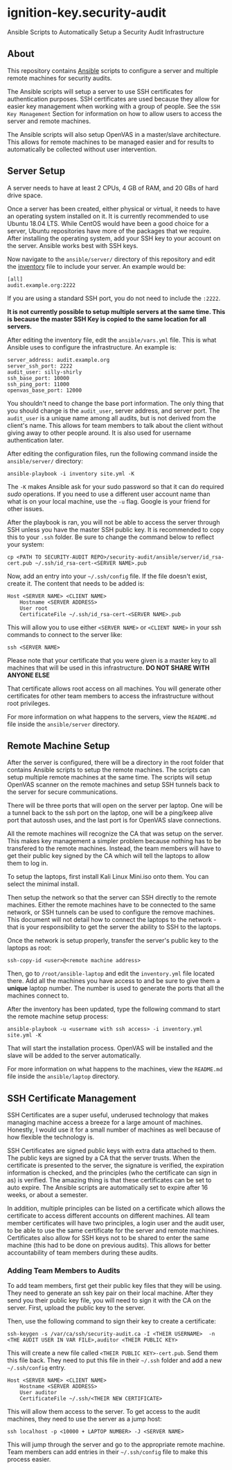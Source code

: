 # ignition-key.security-audit
Ansible Scripts to Automatically Setup a Security Audit Infrastructure 


## About

This repository contains [Ansible](https://www.ansible.com/) scripts to
configure a server and multiple remote machines for security audits. 

The Ansible scripts will setup a server to use SSH certificates for
authentication purposes. SSH certificates are used because they allow for easier
key management when working with a group of people. See the `SSH Key Management`
Section for information on how to allow users to access the server and remote
machines.

The Ansible scripts will also setup OpenVAS in a master/slave architecture. This
allows for remote machines to be managed easier and for results to automatically
be collected without user intervention. 

## Server Setup

A server needs to have at least 2 CPUs, 4 GB of RAM, and 20 GBs of hard drive space. 

Once a server has been created, either physical or virtual, it needs to have an
operating system installed on it. It is currently recommended to use Ubuntu
18.04 LTS. While CentOS would have been a good choice for a server, Ubuntu
repositories have more of the packages that we require. After installing the
operating system, add your SSH key to your account on the server. Ansible works
best with SSH keys. 

Now navigate to the `ansible/server/` directory of this repository and edit the
[inventory](./ansible/server/inventory) file to include your server. An example
would be:
```
[all]
audit.example.org:2222
```

If you are using a standard SSH port, you do not need to include the `:2222`. 

**It is not currently possible to setup multiple servers at the same time. This is because the master SSH Key is copied to the same location for all servers.**

After editing the inventory file, edit the `ansible/vars.yml` file. This is what
Ansible uses to configure the infrastructure. An example is:
```
server_address: audit.example.org
server_ssh_port: 2222
audit_user: silly-shirly
ssh_base_port: 10000
ssh_ping_port: 11000
openvas_base_port: 12000
```

You shouldn't need to change the base port information. The only thing that you
should change is the `audit_user`, server address, and server port. The
`audit_user` is a unique name among all audits, but is not derived from the
client's name. This allows for team members to talk about the client without
giving away to other people around. It is also used for username authentication
later.


After editing the configuration files, run the following command inside the
`ansible/server/` directory:

```
ansible-playbook -i inventory site.yml -K
```

The `-K` makes Ansible ask for your sudo password so that it can do required
*sudo* operations. If you need to use a different user account name than what is
on your local machine, use the `-u` flag. Google is your friend for other
issues.

After the playbook is ran, you will not be able to access the server through SSH
unless you have the master SSH public key. It is recommended to copy this to
your `.ssh` folder. Be sure to change the command below to reflect your system:
```
cp <PATH TO SECURITY-AUDIT REPO>/security-audit/ansible/server/id_rsa-cert.pub ~/.ssh/id_rsa-cert-<SERVER NAME>.pub
```

Now, add an entry into your `~/.ssh/config` file. If the file doesn't exist,
create it. The content that needs to be added is:

```
Host <SERVER NAME> <CLIENT NAME>
    Hostname <SERVER ADDRESS>
    User root
    CertificateFile ~/.ssh/id_rsa-cert-<SERVER NAME>.pub
```

This will allow you to use either `<SERVER NAME>` or `<CLIENT NAME>` in your ssh commands to connect to the server like:
```
ssh <SERVER NAME>
```

Please note that your certificate that you were given is a master key to all
machines that will be used in this infrastructure. **DO NOT SHARE WITH ANYONE ELSE**

That certificate allows root access on all machines. You will generate other
certificates for other team members to access the infrastructure without root
privileges.

For more information on what happens to the servers, view the `README.md` file
inside the `ansible/server` directory.

## Remote Machine Setup 

After the server is configured, there will be a directory in the root folder
that contains Ansible scripts to setup the remote machines. The scripts can
setup multiple remote machines at the same time. The scripts will setup OpenVAS
scanner on the remote machines and setup SSH tunnels back to the server
for secure communications.

There will be three ports that will open on the server per laptop. One will be a
tunnel back to the ssh port on the laptop, one will be a ping/keep alive port
that autossh uses, and the last port is for OpenVAS slave connections. 

All the remote machines will recognize the CA that was setup on the server. This
makes key management a simpler problem because nothing has to be transfered to
the remote machines. Instead, the team members will have to get their public key
signed by the CA which will tell the laptops to allow them to log in. 

To setup the laptops, first install Kali Linux Mini.iso onto them. You can
select the minimal install. 

Then setup the network so that the server can SSH directly to the remote
machines. Either the remote machines have to be connected to the same network,
or SSH tunnels can be used to configure the remove machines. This document will
not detail how to connect the laptops to the network - that is your
responsibility to get the server the ability to SSH to the laptops. 

Once the network is setup properly, transfer the server's public key to the
laptops as root:
```
ssh-copy-id <user>@<remote machine address>
```

Then, go to `/root/ansible-laptop` and edit the `inventory.yml` file located
there. Add all the machines you have access to and be sure to give them a
**unique** laptop number. The number is used to generate the ports that all the
machines connect to.

After the inventory has been updated, type the following command to start the
remote machine setup process:
```
ansible-playbook -u <username with ssh access> -i inventory.yml site.yml -K
```

That will start the installation process. OpenVAS will be installed and the
slave will be added to the server automatically. 

For more information on what happens to the machines, view the `README.md` file
inside the `ansible/laptop` directory.

## SSH Certificate Management

SSH Certificates are a super useful, underused technology that makes managing
machine access a breeze for a large amount of machines. Honestly, I would use it
for a small number of machines as well because of how flexible the technology
is. 

SSH Certificates are signed public keys with extra data attached to them. The
public keys are signed by a CA that the server trusts. When the certificate is
presented to the server, the signature is verified, the expiration information
is checked, and the principles (who the certificate can sign in as) is verified.
The amazing thing is that these certificates can be set to auto expire. The
Ansible scripts are automatically set to expire after 16 weeks, or about a
semester. 

In addition, multiple principles can be listed on a certificate which allows the
certificate to access different accounts on different machines. All team member
certificates will have two principles, a login user and the audit user, to be
able to use the same certificate for the server and remote machines.
Certificates also allow for SSH keys not to be shared to enter the same machine
(this had to be done on previous audits). This allows for better accountability
of team members during these audits. 

### Adding Team Members to Audits

To add team members, first get their public key files that they will be using.
They need to generate an ssh key pair on their local machine. After they send
you their public key file, you will need to sign it with the CA on the server.
First, upload the public key to the server.

Then, use the following command to sign their key to create a certificate:
```
ssh-keygen -s /var/ca/ssh/security-audit.ca -I <THEIR USERNAME>  -n <THE AUDIT USER IN VAR FILE>,auditor <THEIR PUBLIC KEY>
```

This will create a new file called `<THEIR PUBLIC KEY>-cert.pub`. Send them this
file back. They need to put this file in their `~/.ssh` folder and add a new
`~/.ssh/config` entry.

```
Host <SERVER NAME> <CLIENT NAME>
    Hostname <SERVER ADDRESS>
    User auditor
    CertificateFile ~/.ssh/<THEIR NEW CERTIFICATE>
```

This will allow them access to the server. To get access to the audit machines,
they need to use the server as a jump host:

```
ssh localhost -p <10000 + LAPTOP NUMBER> -J <SERVER NAME>
```

This will jump through the server and go to the appropriate remote machine. Team
members can add entries in their `~/.ssh/config` file to make this process
easier.